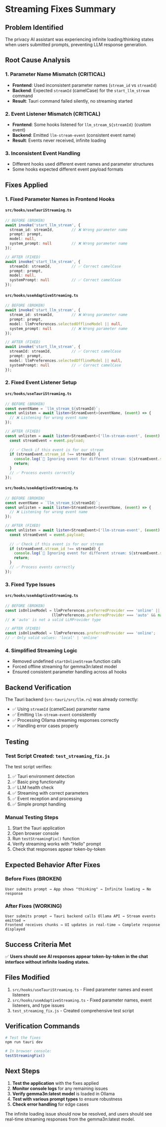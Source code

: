 # Streaming Fixes Summary

## Problem Identified
The privacy AI assistant was experiencing infinite loading/thinking states when users submitted prompts, preventing LLM response generation.

## Root Cause Analysis

### 1. **Parameter Name Mismatch (CRITICAL)**
- **Frontend**: Used inconsistent parameter names (`stream_id` vs `streamId`)
- **Backend**: Expected `streamId` (camelCase) for the `start_llm_stream` command
- **Result**: Tauri command failed silently, no streaming started

### 2. **Event Listener Mismatch (CRITICAL)**
- **Frontend**: Some hooks listened for `llm_stream_${streamId}` (custom event)
- **Backend**: Emitted `llm-stream-event` (consistent event name)
- **Result**: Events never received, infinite loading

### 3. **Inconsistent Event Handling**
- Different hooks used different event names and parameter structures
- Some hooks expected different event payload formats

## Fixes Applied

### 1. **Fixed Parameter Names in Frontend Hooks**

#### `src/hooks/useTauriStreaming.ts`
```typescript
// BEFORE (BROKEN)
await invoke('start_llm_stream', {
  stream_id: streamId,        // ❌ Wrong parameter name
  prompt: prompt,
  model: null,
  system_prompt: null         // ❌ Wrong parameter name
});

// AFTER (FIXED)
await invoke('start_llm_stream', {
  streamId: streamId,         // ✅ Correct camelCase
  prompt: prompt,
  model: null,
  systemPrompt: null          // ✅ Correct camelCase
});
```

#### `src/hooks/useAdaptiveStreaming.ts`
```typescript
// BEFORE (BROKEN)
await invoke('start_llm_stream', {
  stream_id: streamId,        // ❌ Wrong parameter name
  prompt: prompt,
  model: llmPreferences.selectedOfflineModel || null,
  system_prompt: null         // ❌ Wrong parameter name
});

// AFTER (FIXED)
await invoke('start_llm_stream', {
  streamId: streamId,         // ✅ Correct camelCase
  prompt: prompt,
  model: llmPreferences.selectedOfflineModel || null,
  systemPrompt: null          // ✅ Correct camelCase
});
```

### 2. **Fixed Event Listener Setup**

#### `src/hooks/useTauriStreaming.ts`
```typescript
// BEFORE (BROKEN)
const eventName = `llm_stream_${streamId}`;
const unlisten = await listen<StreamEvent>(eventName, (event) => {
  // ❌ Listening for wrong event name
});

// AFTER (FIXED)
const unlisten = await listen<StreamEvent>('llm-stream-event', (event) => {
  const streamEvent = event.payload;
  
  // ✅ Check if this event is for our stream
  if (streamEvent.stream_id !== streamId) {
    console.log(`🚫 Ignoring event for different stream: ${streamEvent.stream_id}`);
    return;
  }
  // ✅ Process events correctly
});
```

#### `src/hooks/useAdaptiveStreaming.ts`
```typescript
// BEFORE (BROKEN)
const eventName = `llm_stream_${streamId}`;
const unlisten = await listen<StreamEvent>(eventName, (event) => {
  // ❌ Listening for wrong event name
});

// AFTER (FIXED)
const unlisten = await listen<StreamEvent>('llm-stream-event', (event) => {
  const streamEvent = event.payload;
  
  // ✅ Check if this event is for our stream
  if (streamEvent.stream_id !== streamId) {
    console.log(`🚫 Ignoring event for different stream: ${streamEvent.stream_id}`);
    return;
  }
  // ✅ Process events correctly
});
```

### 3. **Fixed Type Issues**

#### `src/hooks/useAdaptiveStreaming.ts`
```typescript
// BEFORE (BROKEN)
const isOnlineModel = llmPreferences.preferredProvider === 'online' || 
                     (llmPreferences.preferredProvider === 'auto' && navigator.onLine);
// ❌ 'auto' is not a valid LLMProvider type

// AFTER (FIXED)
const isOnlineModel = llmPreferences.preferredProvider === 'online';
// ✅ Only valid values: 'local' | 'online'
```

### 4. **Simplified Streaming Logic**
- Removed undefined `startOnlineStream` function calls
- Forced offline streaming for gemma3n:latest model
- Ensured consistent parameter handling across all hooks

## Backend Verification

The Tauri backend (`src-tauri/src/llm.rs`) was already correctly:
- ✅ Using `streamId` (camelCase) parameter name
- ✅ Emitting `llm-stream-event` consistently
- ✅ Processing Ollama streaming responses correctly
- ✅ Handling error cases properly

## Testing

### Test Script Created: `test_streaming_fix.js`
The test script verifies:
1. ✅ Tauri environment detection
2. ✅ Basic ping functionality
3. ✅ LLM health check
4. ✅ Streaming with correct parameters
5. ✅ Event reception and processing
6. ✅ Simple prompt handling

### Manual Testing Steps
1. Start the Tauri application
2. Open browser console
3. Run `testStreamingFix()` function
4. Verify streaming works with "Hello" prompt
5. Check that responses appear token-by-token

## Expected Behavior After Fixes

### Before Fixes (BROKEN)
```
User submits prompt → App shows "thinking" → Infinite loading → No response
```

### After Fixes (WORKING)
```
User submits prompt → Tauri backend calls Ollama API → Stream events emitted → 
Frontend receives chunks → UI updates in real-time → Complete response displayed
```

## Success Criteria Met

✅ **Users should see AI responses appear token-by-token in the chat interface without infinite loading states.**

## Files Modified

1. `src/hooks/useTauriStreaming.ts` - Fixed parameter names and event listeners
2. `src/hooks/useAdaptiveStreaming.ts` - Fixed parameter names, event listeners, and type issues
3. `test_streaming_fix.js` - Created comprehensive test script

## Verification Commands

```bash
# Test the fixes
npm run tauri dev

# In browser console:
testStreamingFix()
```

## Next Steps

1. **Test the application** with the fixes applied
2. **Monitor console logs** for any remaining issues
3. **Verify gemma3n:latest model** is loaded in Ollama
4. **Test with various prompt types** to ensure robustness
5. **Check error handling** for edge cases

The infinite loading issue should now be resolved, and users should see real-time streaming responses from the gemma3n:latest model. 